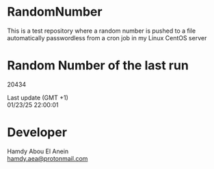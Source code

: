 # RandomNumber    
This is a test repository where a random number is pushed to a file automatically passwordless from a cron job in my Linux CentOS server    
# Random Number of the last run   
20434
      
Last update (GMT +1)    
01/23/25 22:00:01
# Developer    
Hamdy Abou El Anein   
hamdy.aea@protonmail.com
